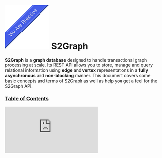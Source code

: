 
![Reactive](we-are-reactive-blue-left.png)         **S2Graph**
===================

**S2Graph** is a **graph database** designed to handle transactional graph processing at scale. Its REST API allows you to store, manage and query relational information using **edge** and **vertex** representations in a **fully asynchronous** and **non-blocking** manner. This document covers some basic concepts and terms of S2Graph as well as help you get a feel for the S2Graph API.


### [Table of Contents](SUMMARY.md)


[![Analytics](https://ga-beacon.appspot.com/UA-62888350-1/s2graph/readme.md)](https://github.com/kakao/s2graph)
